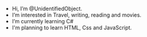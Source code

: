 - Hi, I’m @UnidentifiedObject.
- I’m interested in Travel, writing, reading and movies.
- I’m currently learning C#
- I'm planning to learn HTML, Css and JavaScript.


<!---
UnidentifiedObject/UnidentifiedObject is a ✨ special ✨ repository because its `README.md` (this file) appears on your GitHub profile.
You can click the Preview link to take a look at your changes.
--->
